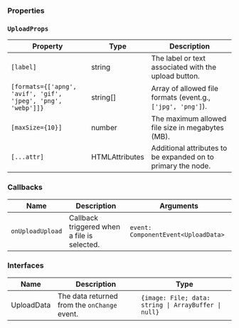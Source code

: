 ### Properties

### `UploadProps`

| Property                                                     | Type                            | Description                                                 |
| ------------------------------------------------------------ | ------------------------------- | ----------------------------------------------------------- |
| `[label]`                                                    | string                          | The label or text associated with the upload button.        |
| `[formats={['apng', 'avif', 'gif', 'jpeg', 'png', 'webp']]}` | string[]                        | Array of allowed file formats (event.g., `['jpg', 'png']`). |
| `[maxSize={10}]`                                             | number                          | The maximum allowed file size in megabytes (MB).            |
| `[...attr] `                                                 | HTMLAttributes<HTMLFormElement> | Additional attributes to be expanded on to primary the node.               |

### Callbacks

| Name             | Description                                 | Arguments                           |
| ---------------- | ------------------------------------------- | ----------------------------------- |
| `onUploadUpload` | Callback triggered when a file is selected. | `event: ComponentEvent<UploadData>` |

### Interfaces

| Name       | Description                                  | Type                                                 |
| ---------- | -------------------------------------------- | ---------------------------------------------------- |
| UploadData | The data returned from the `onChange` event. | `{image: File; data: string \| ArrayBuffer \| null}` |
